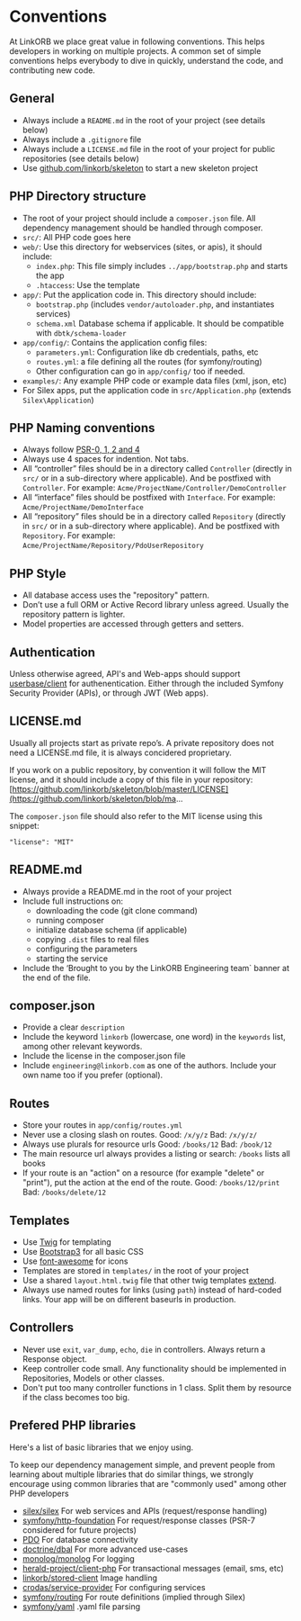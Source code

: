 # Conventions

At LinkORB we place great value in following conventions. This helps developers in working on multiple projects. A common set of simple conventions helps everybody to dive in quickly, understand the code, and contributing new code.

## General

*  Always include a `README.md` in the root of your project (see details below)
*  Always include a `.gitignore` file
*  Always include a `LICENSE.md` file in the root of your project for public repositories (see details below)
*  Use [github.com/linkorb/skeleton](https://github.com/linkorb/skeleton) to start a new skeleton project

## PHP Directory structure

*  The root of your project should include a `composer.json` file. All dependency management should be handled through composer.
*  `src/`: All PHP code goes here
*  `web/`: Use this directory for webservices (sites, or apis), it should include:
    *  `index.php`: This file simply includes `../app/bootstrap.php` and starts the app
    *  `.htaccess`: Use the template
*  `app/`: Put the application code in. This directory should include:
    *  `bootstrap.php` (includes `vendor/autoloader.php`, and instantiates services)
    *  `schema.xml` Database schema if applicable. It should be compatible with `dbtk/schema-loader`
*  `app/config/`: Contains the application config files:
    *  `parameters.yml`: Configuration like db credentials, paths, etc
    *  `routes.yml`: a file defining all the routes (for symfony/routing)
    *  Other configuration can go in `app/config/` too if needed.
*  `examples/`: Any example PHP code or example data files (xml, json, etc)
*  For Silex apps, put the application code in `src/Application.php` (extends `Silex\Application`)

## PHP Naming conventions

*  Always follow [PSR-0, 1, 2 and 4](http://php-fig.org)
*  Always use 4 spaces for indention. Not tabs.
*  All “controller” files should be in a directory called `Controller` (directly in `src/` or in a sub-directory where applicable). And be postfixed with `Controller`. For example:
    `Acme/ProjectName/Controller/DemoController`
*  All “interface” files should be postfixed with `Interface`. For example:
    `Acme/ProjectName/DemoInterface`
*  All “repository” files should be in a directory called `Repository` (directly in `src/` or in a sub-directory where applicable). And be postfixed with `Repository`. For example:
    `Acme/ProjectName/Repository/PdoUserRepository`

## PHP Style

*  All database access uses the "repository" pattern.
*  Don’t use a full ORM or Active Record library unless agreed. Usually the repository pattern is lighter.
*  Model properties are accessed through getters and setters.

## Authentication

Unless otherwise agreed, API's and Web-apps should support [userbase/client](https://packagist.org/packages/userbase/client) for authenentication. Either through the included Symfony Security Provider (APIs), or through JWT (Web apps).

## LICENSE.md

Usually all projects start as private repo’s. A <string>private repository</string> does not need a LICENSE.md file, it is always concidered proprietary.

If you work on a <string>public repository</string>, by convention it will follow the MIT license, and it should include a copy of this file in your repository: [https://github.com/linkorb/skeleton/blob/master/LICENSE](https://github.com/linkorb/skeleton/blob/ma...

The `composer.json` file should also refer to the MIT license using this snippet:

    "license": "MIT"

## README.md

*  Always provide a README.md in the root of your project
*  Include full instructions on:
    *  downloading the code (git clone command)
    *  running composer
    *  initialize database schema (if applicable)
    *  copying `.dist` files to real files
    *  configuring the parameters
    *  starting the service
*  Include the ‘Brought to you by the LinkORB Engineering team` banner at the end of the file.

## composer.json

*  Provide a clear `description`
*  Include the keyword `linkorb` (lowercase, one word) in the `keywords` list, among other relevant keywords.
*  Include the license in the composer.json file
*  Include `engineering@linkorb.com` as one of the authors. Include your own name too if you prefer (optional).

## Routes

*  Store your routes in `app/config/routes.yml`
*  Never use a closing slash on routes. Good: `/x/y/z` Bad: `/x/y/z/`
*  Always use plurals for resource urls Good: `/books/12` Bad: `/book/12`
*  The main resource url always provides a listing or search: `/books` lists all books
*  If your route is an "action" on a resource (for example "delete" or "print"), put the action at the end of the route. Good: `/books/12/print` Bad: `/books/delete/12`

## Templates

*  Use [Twig](http://twig.sensiolabs.org/) for templating
*  Use [Bootstrap3](http://getbootstrap.com/css/) for all basic CSS
*  Use [font-awesome](http://fortawesome.github.io/Font-Awesome/) for icons
*  Templates are stored in `templates/` in the root of your project
*  Use a shared `layout.html.twig` file that other twig templates [extend](https://github.com/linkorb/skeleton/tree/master/templates).
*  Always use named routes for links (using `path`) instead of hard-coded links. Your app will be on different baseurls in production.

## Controllers

*  Never use `exit`, `var_dump`, `echo`, `die` in controllers. Always return a Response object.
*  Keep controller code small. Any functionality should be implemented in Repositories, Models or other classes.
*  Don't put too many controller functions in 1 class. Split them by resource if the class becomes too big.

## Prefered PHP libraries

Here's a list of basic libraries that we enjoy using.

To keep our dependency management simple, and prevent people from learning about multiple libraries that do similar things, we strongly encourage using common libraries that are "commonly used" among other PHP developers

*  [silex/silex](https://packagist.org/packages/silex/silex) For web services and APIs (request/response handling)
*  [symfony/http-foundation](https://packagist.org/packages/symfony/http-foundation) For request/response classes (PSR-7 considered for future projects)
*  [PDO](http://php.net/pdo) For database connectivity
*  [doctrine/dbal](https://packagist.org/packages/doctrine/dbal) For more advanced use-cases
*  [monolog/monolog](https://packagist.org/packages/monolog/monolog) For logging
*  [herald-project/client-php](https://packagist.org/packages/herald-project/client-php) For transactional messages (email, sms, etc)
*  [linkorb/stored-client](https://github.com/linkorb/stored-client) Image handling
*  [crodas/service-provider](https://packagist.org/packages/crodas/service-provider) For configuring services
*  [symfony/routing](https://packagist.org/packages/symfony/routing) For route definitions (implied through Silex)
*  [symfony/yaml](https://packagist.org/packages/symfony/yaml) .yaml file parsing
